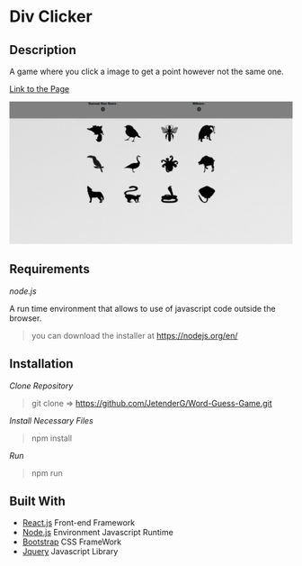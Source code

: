 Div Clicker
=====

Description
----
A game where you click a image to get a point however not the same one. 

[Link to the Page](https://jetenderg.github.io/Word-Guess-Game/)

![Page](clicky_game/1560840961023.png)

Requirements
------------
*node.js*

A run time environment that allows to use of javascript code outside the browser.

> you can download the installer  at https://nodejs.org/en/



Installation
----
*Clone Repository*

> git clone => https://github.com/JetenderG/Word-Guess-Game.git


*Install Necessary Files*

>npm install

*Run*
>npm run


Built With
---

- [React.js](https://reactjs.org/) Front-end Framework
- [Node.js](https://nodejs.org/en/) Environment Javascript Runtime
- [Bootstrap](https://getbootstrap.com/) CSS FrameWork
- [Jquery](https://jquery.com/) Javascript Library


    